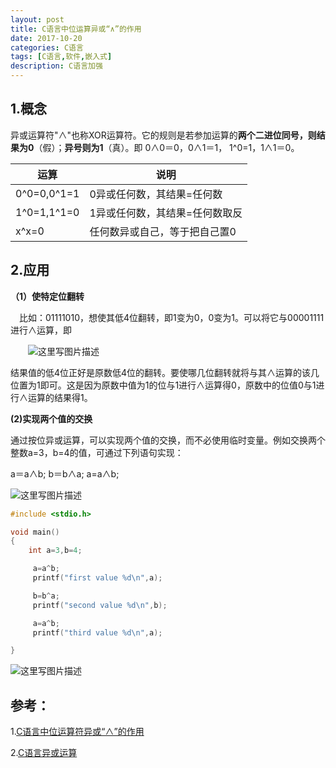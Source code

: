 ```yaml
---
layout: post
title: C语言中位运算异或“∧”的作用
date: 2017-10-20
categories: C语言
tags: [C语言,软件,嵌入式]
description: C语言加强
---
```


## **1.概念**

异或运算符"∧"也称XOR运算符。它的规则是若参加运算的**两个二进位同号，则结果为0**（假）；**异号则为1**（真）。即 0∧0＝0，0∧1＝1， 1^0=1，1∧1＝0。

|运算|说明|
|---|---|
|0^0=0,0^1=1|0异或任何数，其结果=任何数|
|1^0=1,1^1=0|1异或任何数，其结果=任何数取反|
|x^x=0|任何数异或自己，等于把自己置0|

## **2.应用**

**（1）使特定位翻转**

　比如：01111010，想使其低4位翻转，即1变为0，0变为1。可以将它与00001111进行∧运算，即

　　![这里写图片描述](http://img.blog.csdn.net/20171020090747603?watermark/2/text/aHR0cDovL2Jsb2cuY3Nkbi5uZXQvd3d0MTg4MTE3MDc5NzE=/font/5a6L5L2T/fontsize/400/fill/I0JBQkFCMA==/dissolve/70/gravity/SouthEast)

结果值的低4位正好是原数低4位的翻转。要使哪几位翻转就将与其∧运算的该几位置为1即可。这是因为原数中值为1的位与1进行∧运算得0，原数中的位值0与1进行∧运算的结果得1。

**(2)实现两个值的交换**

通过按位异或运算，可以实现两个值的交换，而不必使用临时变量。例如交换两个整数a=3，b=4的值，可通过下列语句实现：

a＝a∧b;
b＝b∧a;
a=a∧b;

![这里写图片描述](http://img.blog.csdn.net/20171020093302547?watermark/2/text/aHR0cDovL2Jsb2cuY3Nkbi5uZXQvd3d0MTg4MTE3MDc5NzE=/font/5a6L5L2T/fontsize/400/fill/I0JBQkFCMA==/dissolve/70/gravity/SouthEast)

```c
#include <stdio.h>

void main()
{
	int a=3,b=4;

	 a=a^b;
	 printf("first value %d\n",a);

	 b=b^a;
	 printf("second value %d\n",b);

	 a=a^b;
	 printf("third value %d\n",a);

}
```

![这里写图片描述](http://img.blog.csdn.net/20171020093542844?watermark/2/text/aHR0cDovL2Jsb2cuY3Nkbi5uZXQvd3d0MTg4MTE3MDc5NzE=/font/5a6L5L2T/fontsize/400/fill/I0JBQkFCMA==/dissolve/70/gravity/SouthEast)

## **参考：**

1.[C语言中位运算符异或“∧”的作用](http://www.cnblogs.com/soTired/p/5312307.html)

2.[C语言异或运算](http://blog.csdn.net/broadce/article/details/52071360)